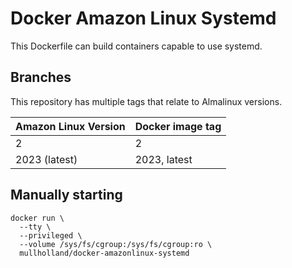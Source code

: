 Docker Amazon Linux Systemd
=====================

This Dockerfile can build containers capable to use systemd.

Branches
--------

This repository has multiple tags that relate to Almalinux versions.

|Amazon Linux Version|Docker image tag   |
|--------------------|-------------------|
|2                   |2                  |
|2023 (latest)       |2023, latest       |

Manually starting
-----------------

```shell
docker run \
  --tty \
  --privileged \
  --volume /sys/fs/cgroup:/sys/fs/cgroup:ro \
  mullholland/docker-amazonlinux-systemd
```
